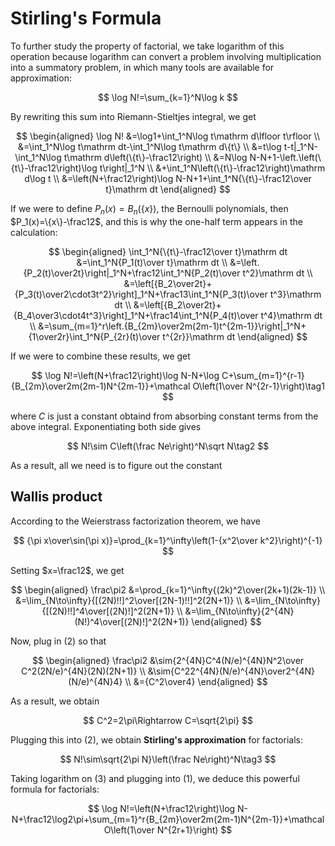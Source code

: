 # Stirling's Formula

To further study the property of factorial, we take logarithm of this operation because logarithm can convert a problem involving multiplication into a summatory problem, in which many tools are available for approximation:

$$
\log N!=\sum_{k=1}^N\log k
$$

By rewriting this sum into Riemann-Stieltjes integral, we get

$$
\begin{aligned}
\log N!
&=\log1+\int_1^N\log t\mathrm d\lfloor t\rfloor \\
&=\int_1^N\log t\mathrm dt-\int_1^N\log t\mathrm d\{t\} \\
&=t\log t-t|_1^N-\int_1^N\log t\mathrm d\left(\{t\}-\frac12\right) \\
&=N\log N-N+1-\left.\left(\{t\}-\frac12\right)\log t\right|_1^N \\
&+\int_1^N\left(\{t\}-\frac12\right)\mathrm d\log t \\
&=\left(N+\frac12\right)\log N-N+1+\int_1^N{\{t\}-\frac12\over t}\mathrm dt
\end{aligned}
$$

If we were to define $P_n(x)=B_n(\{x\})$, the Bernoulli polynomials, then $P_1(x)=\{x\}-\frac12$, and this is why the one-half term appears in the calculation:

$$
\begin{aligned}
\int_1^N{\{t\}-\frac12\over t}\mathrm dt
&=\int_1^N{P_1(t)\over t}\mathrm dt \\
&=\left.{P_2(t)\over2t}\right|_1^N+\frac12\int_1^N{P_2(t)\over t^2}\mathrm dt \\
&=\left[{B_2\over2t}+{P_3(t)\over2\cdot3t^2}\right]_1^N+\frac13\int_1^N{P_3(t)\over t^3}\mathrm dt \\
&=\left[{B_2\over2t}+{B_4\over3\cdot4t^3}\right]_1^N+\frac14\int_1^N{P_4(t)\over t^4}\mathrm dt \\
&=\sum_{m=1}^r\left.{B_{2m}\over2m(2m-1)t^{2m-1}}\right|_1^N+{1\over2r}\int_1^N{P_{2r}(t)\over t^{2r}}\mathrm dt
\end{aligned}
$$

If we were to combine these results, we get

$$
\log N!=\left(N+\frac12\right)\log N-N+\log C+\sum_{m=1}^{r-1}{B_{2m}\over2m(2m-1)N^{2m-1}}+\mathcal O\left(1\over N^{2r-1}\right)\tag1
$$

where $C$ is just a constant obtaind from absorbing constant terms from the above integral. Exponentiating both side gives

$$
N!\sim C\left(\frac Ne\right)^N\sqrt N\tag2
$$

As a result, all we need is to figure out the constant

## Wallis product

According to the Weierstrass factorization theorem, we have

$$
{\pi x\over\sin(\pi x)}=\prod_{k=1}^\infty\left(1-{x^2\over k^2}\right)^{-1}
$$

Setting $x=\frac12$, we get

$$
\begin{aligned}
\frac\pi2
&=\prod_{k=1}^\infty{(2k)^2\over(2k+1)(2k-1)} \\
&=\lim_{N\to\infty}{[(2N)!!]^2\over[(2N-1)!!]^2(2N+1)} \\
&=\lim_{N\to\infty}{[(2N)!!]^4\over[(2N)!]^2(2N+1)} \\
&=\lim_{N\to\infty}{2^{4N}(N!)^4\over[(2N)!]^2(2N+1)}
\end{aligned}
$$

Now, plug in (2) so that

$$
\begin{aligned}
\frac\pi2
&\sim{2^{4N}C^4(N/e)^{4N}N^2\over C^2(2N/e)^{4N}(2N)(2N+1)} \\
&\sim{C^22^{4N}(N/e)^{4N}\over2^{4N}(N/e)^{4N}4} \\
&={C^2\over4}
\end{aligned}
$$

As a result, we obtain

$$
C^2=2\pi\Rightarrow C=\sqrt{2\pi}
$$

Plugging this into (2), we obtain **Stirling's approximation** for factorials:

$$
N!\sim\sqrt{2\pi N}\left(\frac Ne\right)^N\tag3
$$

Taking logarithm on (3) and plugging into (1), we deduce this powerful formula for factorials:

$$
\log N!=\left(N+\frac12\right)\log N-N+\frac12\log2\pi+\sum_{m=1}^r{B_{2m}\over2m(2m-1)N^{2m-1}}+\mathcal O\left(1\over N^{2r+1}\right)
$$